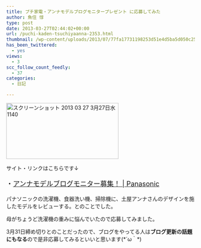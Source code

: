```yaml
---
title: プチ家電・アンナモデルブログモニタープレゼント に応募してみた
author: 魚住 惇
type: post
date: 2013-03-27T02:44:02+00:00
url: /puchi-kaden-tsuchiyaanna-2353.html
thumbnail: /wp-content/uploads/2013/07/77fa17731198253d51e4d5ba5d050c25.png
has_been_twittered:
  - yes
views:
  - 3
scc_follow_count_feedly:
  - 37
categories:
  - 日記

---
```

<img decoding="async" loading="lazy" title="スクリーンショット 2013-03-27 3月27日水1140.png" src="/wp-content/uploads/2013/03/77fa17731198253d51e4d5ba5d050c25.png" alt="スクリーンショット 2013 03 27 3月27日水1140" width="300" height="150" border="0" />

<!--more-->

サイト・リンクはこちらです↓

<p style="font-size: 18px;">
  ・<a href="http://panasonic.jp/petit/monitor/" target="_blank">アンナモデルブログモニター募集！ | Panasonic</a>
</p></p> 

パナソニックの洗濯機、食器洗い機、掃除機に、土屋アンナさんのデザインを施したモデルをレビューする。とのことでした。</p> 

母がちょうど洗濯機の重みに悩んでいたので応募してみました。

3月31日締め切りとのことだったので、ブログをやってる人は**ブログ更新の話題にもなる**ので是非応募してみるといいと思います(\*´ω｀\*)